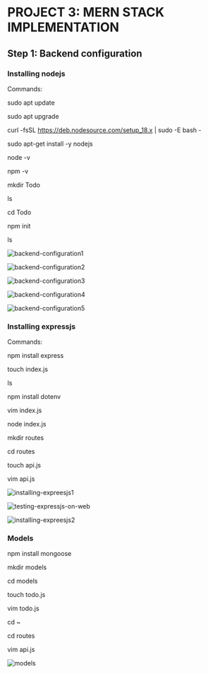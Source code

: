 # PROJECT 3: MERN STACK IMPLEMENTATION

## Step 1: Backend configuration

### Installing nodejs

Commands:

sudo apt update

sudo apt upgrade

curl -fsSL https://deb.nodesource.com/setup_18.x | sudo -E bash -

sudo apt-get install -y nodejs

node -v

npm -v

mkdir Todo

ls

cd Todo

npm init

ls

![backend-configuration1](https://user-images.githubusercontent.com/111616140/210492061-337921da-db90-424c-96bc-5a680e1988ee.jpg)

![backend-configuration2](https://user-images.githubusercontent.com/111616140/210492080-5ab96e12-3f9f-42c3-a107-1b0e076bff8a.jpg)

![backend-configuration3](https://user-images.githubusercontent.com/111616140/210492092-081c1d0f-fa2c-4bf4-9394-0c93846d9f43.jpg)

![backend-configuration4](https://user-images.githubusercontent.com/111616140/210492114-a8cceb90-2f09-4c36-aba1-26ae61fc07c3.jpg)

![backend-configuration5](https://user-images.githubusercontent.com/111616140/210492138-ee454a7e-58fd-4fa7-b05e-6a0548357b7c.jpg)

### Installing expressjs

Commands:

npm install express

touch index.js

ls

npm install dotenv

vim index.js

node index.js

mkdir routes

cd routes

touch api.js

vim api.js

![installing-expreesjs1](https://user-images.githubusercontent.com/111616140/211180417-5bd8ac6a-9265-4914-a401-8d2aca4c91f6.jpg)

![testing-expressjs-on-web](https://user-images.githubusercontent.com/111616140/211180421-6a0b0222-a2e6-4c63-ab0a-d9ffd311fdf3.jpg)

![installing-expreesjs2](https://user-images.githubusercontent.com/111616140/211180427-ca480e2f-6c16-4d0e-bbd1-147815228785.jpg)

### Models

npm install mongoose

mkdir models

cd models

touch todo.js

vim todo.js

cd ~

cd routes

vim api.js

![models](https://user-images.githubusercontent.com/111616140/211181207-aea8a5dc-cb33-4bc4-96e2-d4b8c9ca1638.jpg)

